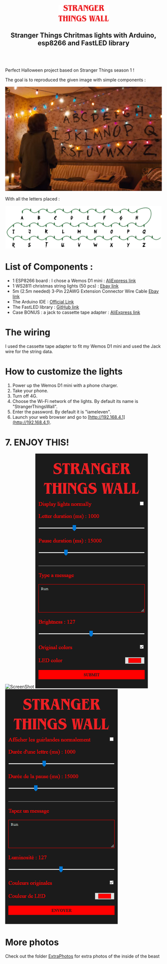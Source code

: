 <div align="center">

![Stranger Things Wall](./ArtAndScreenshots/s_f_w.svg)

## Stranger Things Chritmas lights with Arduino, esp8266 and FastLED library
</div>

<br><br>

Perfect Halloween project based on Stranger Things season 1 !

The goal is to reproduced the given image with simple components :

![Screenshot from the show](./ArtAndScreenshots/stranger-things-xmas-lights1.jpg)

With all the letters placed :

![Screenshot from the show](./ArtAndScreenshots/all_lights.png)

# List of Components : 
- 1 ESP8266 board : I chose a Wemos D1 mini : [AliExpress link](https://bit.ly/2YUypU7)
- 1 WS2811 christmas string lights (50 pcs) : [Ebay link](https://ebay.to/2JLSQfw)
- 5m (2.5m needed) 3-Pin 22AWG Extension Connector Wire Cable [Ebay link](https://bit.ly/349J3cH)
- The Arduino IDE : [Official Link](https://www.arduino.cc/en/Main/Software)
- The FastLED library : [GitHub link](https://github.com/FastLED/FastLED/releases)
- Case BONUS : a jack to cassette tape adapter : [AliExpress link](https://bit.ly/2xNdh6j)

# The wiring
I used the cassette tape adapter to fit my Wemos D1 mini and used the Jack wire for the string data.

# How to customize the lights
1. Power up the Wemos D1 mini with a phone charger.
1. Take your phone.
3. Turn off 4G.
4. Choose the Wi-Fi network of the lights. By default its name is "StrangerThingsWall".
5. Enter the password. By default it is "iameleven".
6. Launch your web browser and go to [http://192.168.4.1](http://192.168.4.1).

# 7. ENJOY THIS!

![ScreenShot](./ArtAndScreenshots/lights.gif)
![ScreenShot](./ArtAndScreenshots/screen_en.png)
![ScreenShot](./ArtAndScreenshots/screen_fr.png)

# More photos

Check out the folder [ExtraPhotos](./ExtraPhotos/) for extra photos of the inside of the beast